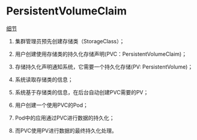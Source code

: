 # PersistentVolumeClaim

[细节](https://kubernetes.io/zh-cn/docs/concepts/storage/persistent-volumes/)

1. 集群管理员预先创建存储类（StorageClass）；

2. 用户创建使用存储类的持久化存储声明(PVC：PersistentVolumeClaim)；

3. 存储持久化声明通知系统，它需要一个持久化存储(PV: PersistentVolume)；

4. 系统读取存储类的信息；

5. 系统基于存储类的信息，在后台自动创建PVC需要的PV；

6. 用户创建一个使用PVC的Pod；

7. Pod中的应用通过PVC进行数据的持久化；

8. 而PVC使用PV进行数据的最终持久化处理。
